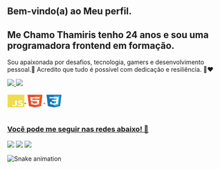 ## Bem-vindo(a) ao Meu perfil. 
## Me Chamo Thamiris tenho 24 anos e sou uma programadora frontend em formação. 
Sou apaixonada por desafios, tecnologia, gamers e desenvolvimento pessoal.🤩
Acredito que tudo é possível com dedicação e resiliência. 🚀❤

 <div>
   <a href="https://github.com/ThamirisTeodoro">
   <img height="180em" src="https://github-readme-stats.vercel.app/api?username=ThamirisTeodoro&show_icons=true&theme=radical&include_all_commits=true&count_private=true"/>
   <img height="180em" src="https://github-readme-stats.vercel.app/api/top-langs/?username=ThamirisTeodoro&layout=compact&langs_count=6&theme=radical"/>

</div>
<div style="display: inline_block"><br>
  <img align="center" alt="Js" height="30" width="40" src="https://raw.githubusercontent.com/devicons/devicon/master/icons/javascript/javascript-plain.svg">
  <img align="center" alt="HTML" height="30" width="40" src="https://raw.githubusercontent.com/devicons/devicon/master/icons/html5/html5-original.svg">
  <img align="center" alt="CSS" height="30" width="40" src="https://raw.githubusercontent.com/devicons/devicon/master/icons/css3/css3-original.svg">
</div>
 
 <br>
 
  ### Você  pode me seguir nas redes abaixo! 🤩
 
<div> 
  
  <a href="https://www.instagram.com/thamiristeodoro_/" target="_blank"><img src="https://img.shields.io/badge/-Instagram-%23E4405F?style=for-the-badge&logo=instagram&logoColor=white" target="_blank"></a>
  <a href = "mailto:thamiris-teodoro_tata@outlook.com"><img src="https://img.shields.io/badge/-Email-%23333?style=for-the-badge&logo=gmail&logoColor=white" target="_blank"></a>
  <a href="https://www.linkedin.com/in/thamiris-teodoro/" target="_blank"><img src="https://img.shields.io/badge/-LinkedIn-%230077B5?style=for-the-badge&logo=linkedin&logoColor=white" target="_blank"></a> 
 
  ![Snake animation](https://github.com/thamiristeodoro/thamiristeodoro/blob/output/github-contribution-grid-snake.svg)

</div>
